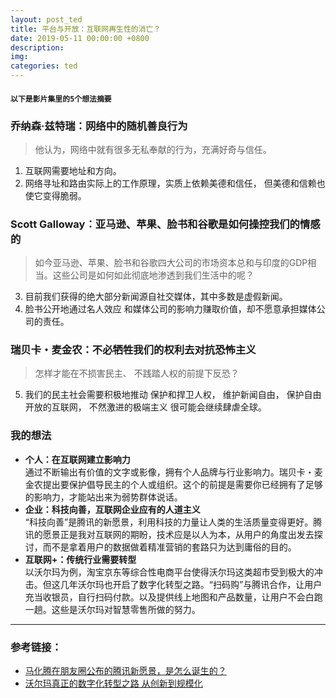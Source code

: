 ```yaml
---
layout: post_ted
title: 平台与开放：互联网再生性的消亡？
date: 2019-05-11 00:00:00 +0800
description:
img:
categories: ted
---
```


#### `以下是影片集里的5个想法摘要`
### 乔纳森·兹特瑞：网络中的随机善良行为
> 他认为，网络中就有很多无私奉献的行为，充满好奇与信任。

1. 互联网需要地址和方向。   
2. 网络寻址和路由实际上的工作原理，实质上依赖美德和信任， 但美德和信赖也使它变得脆弱。

### Scott Galloway：亚马逊、苹果、脸书和谷歌是如何操控我们的情感的
> 如今亚马逊、苹果、脸书和谷歌四大公司的市场资本总和与印度的GDP相当。这些公司是如何如此彻底地渗透到我们生活中的呢？

3. 目前我们获得的绝大部分新闻源自社交媒体，其中多数是虚假新闻。   
4. 脸书公开地通过名人效应 和媒体公司的影响力赚取价值，却不愿意承担媒体公司的责任。


### 瑞贝卡・麦金农：不必牺牲我们的权利去对抗恐怖主义
> 怎样才能在不损害民主、 不践踏人权的前提下反恐？

5. 我们的民主社会需要积极地推动 保护和捍卫人权， 维护新闻自由， 保护自由开放的互联网， 不然激进的极端主义 很可能会继续肆虐全球。 


### 我的想法
- **个人：在互联网建立影响力**      
通过不断输出有价值的文字或影像，拥有个人品牌与行业影响力。瑞贝卡・麦金农提出要保护倡导民主的个人或组织。这个的前提是需要你已经拥有了足够的影响力，才能站出来为弱势群体说话。
- **企业：科技向善，互联网企业应有的人道主义**      
“科技向善”是腾讯的新愿景，利用科技的力量让人类的生活质量变得更好。腾讯的愿景正是我对互联网的期盼，技术应是以人为本，从用户的角度出发去探讨，而不是拿着用户的数据做着精准营销的套路只为达到庸俗的目的。
- **互联网+：传统行业需要转型**      
以沃尔玛为例，淘宝京东等综合性电商平台使得沃尔玛这类超市受到极大的冲击。但这几年沃尔玛也开启了数字化转型之路。“扫码购”与腾讯合作，让用户充当收银员，自行扫码付款。以及提供线上地图和产品数量，让用户不会白跑一趟。这些是沃尔玛对智慧零售所做的努力。

---------------
### 参考链接：
- [马化腾在朋友圈公布的腾讯新愿景，是怎么诞生的？](https://36kr.com/p/5201708)
- [沃尔玛真正的数字化转型之路 从创新到规模化](http://www.yuanshihui.cn/detail/8728cd157d00170391861f9a)